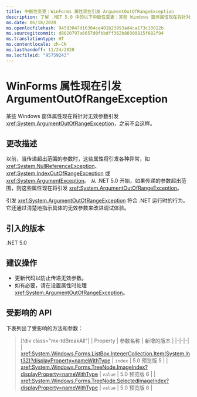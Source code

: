```yaml
---
title: 中断性变更：WinForms 属性现在引发 ArgumentOutOfRangeException
description: 了解 .NET 5.0 中的以下中断性变更：某些 Windows 窗体属性现在将针对无效参数引发 ArgumentOutOfRangeException。
ms.date: 06/18/2020
ms.openlocfilehash: 94593047d16304ce401b23993ad4ca173c10812b
ms.sourcegitcommit: d8020797a6657d0fbbdff362b80300815f682f94
ms.translationtype: HT
ms.contentlocale: zh-CN
ms.lasthandoff: 11/24/2020
ms.locfileid: "95759243"
---
```

# <a name="winforms-properties-now-throw-argumentoutofrangeexception"></a>WinForms 属性现在引发 ArgumentOutOfRangeException

某些 Windows 窗体属性现在将针对无效参数引发 <xref:System.ArgumentOutOfRangeException>，之前不会这样。

## <a name="change-description"></a>更改描述

以前，当传递超出范围的参数时，这些属性将引发各种异常，如 <xref:System.NullReferenceException>、<xref:System.IndexOutOfRangeException> 或 <xref:System.ArgumentException>。 从 .NET 5.0 开始，如果传递的参数超出范围，则这些属性现在将引发 <xref:System.ArgumentOutOfRangeException>。

引发 <xref:System.ArgumentOutOfRangeException> 符合 .NET 运行时的行为。 它还通过清楚地指示具体的无效参数来改进调试体验。

## <a name="version-introduced"></a>引入的版本

.NET 5.0

## <a name="recommended-action"></a>建议操作

- 更新代码以防止传递无效参数。
- 如有必要，请在设置属性时处理 <xref:System.ArgumentOutOfRangeException>。

## <a name="affected-apis"></a>受影响的 API

下表列出了受影响的方法和参数：

> [!div class="mx-tdBreakAll"]
> | Property | 参数名称 | 新增的版本 |
> |-|-|-|
> | <xref:System.Windows.Forms.ListBox.IntegerCollection.Item(System.Int32)?displayProperty=nameWithType> | `index` | 5.0 预览版 5 |
> | <xref:System.Windows.Forms.TreeNode.ImageIndex?displayProperty=nameWithType> | `value` | 5.0 预览版 6 |
> | <xref:System.Windows.Forms.TreeNode.SelectedImageIndex?displayProperty=nameWithType> | `value` | 5.0 预览版 6 |

<!--

### Affected APIs

- `P:System.Windows.Forms.ListBox.IntegerCollection.Item(System.Int32)`
- `P:System.Windows.Forms.TreeNode.ImageIndex`
- `P:System.Windows.Forms.TreeNode.SelectedImageIndex`

### Category

Windows Forms

-->
